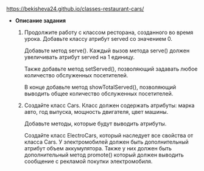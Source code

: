https://bekisheva24.github.io/classes-restaurant-cars/

- **Описание задания**
  1. Продолжите работу с классом ресторана, созданного во время урока. Добавьте классу атрибут served со значением 0.

     Добавьте метод serve(). Каждый вызов метода serve() должен увеличивать атрибут served на 1 единицу.

     Также добавьте метод setServed(), позволяющий задавать любое количество обслуженных посетителей.

     В конце добавьте метод showTotalServed(), позволяющий выводить общее количество обслуженных посетителей.

  2. Создайте класс Cars. Класс должен содержать атрибуты: марка авто, год выпуска, мощность двигателя, цвет машины.

     Добавьте методы, которые будут выводить атрибуты.

     Создайте класс ElectroCars, который наследует все свойства от класса Cars. У электромобилей должен быть дополнительный атрибут объем аккумулятора. Также у них должен быть дополнительный метод promote() который должен выводить сообщение с рекламой покупки электромобиля.
